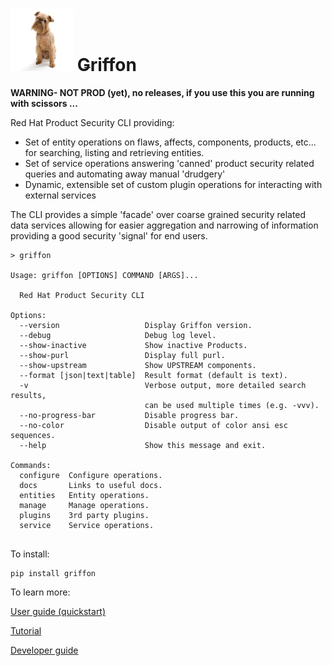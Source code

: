 # ![](docs/image/griffon.jpg) Ǥriffon

**WARNING- NOT PROD (yet), no releases, if you use this you are running with scissors ...**  

Red Hat Product Security CLI providing:

* Set of entity operations on flaws, affects, components, products, etc... for 
searching, listing and retrieving entities.
* Set of service operations answering 'canned' product security related queries
and automating away manual 'drudgery'
* Dynamic, extensible set of custom plugin operations for interacting with external services 

The CLI provides a simple 'facade' over coarse grained security related data services allowing 
for easier aggregation and narrowing of information providing a good security 'signal' 
for end users.

```commandline
> griffon

Usage: griffon [OPTIONS] COMMAND [ARGS]...

  Red Hat Product Security CLI

Options:
  --version                   Display Griffon version.
  --debug                     Debug log level.
  --show-inactive             Show inactive Products.
  --show-purl                 Display full purl.
  --show-upstream             Show UPSTREAM components.
  --format [json|text|table]  Result format (default is text).
  -v                          Verbose output, more detailed search results,
                              can be used multiple times (e.g. -vvv).
  --no-progress-bar           Disable progress bar.
  --no-color                  Disable output of color ansi esc sequences.
  --help                      Show this message and exit.

Commands:
  configure  Configure operations.
  docs       Links to useful docs.
  entities   Entity operations.
  manage     Manage operations.
  plugins    3rd party plugins.
  service    Service operations.


```

To install:

```commandline
pip install griffon
```

To learn more:

[User guide (quickstart)](docs/user_guide.md)

[Tutorial](docs/tutorial.md)

[Developer guide](docs/developer_guide.md)
